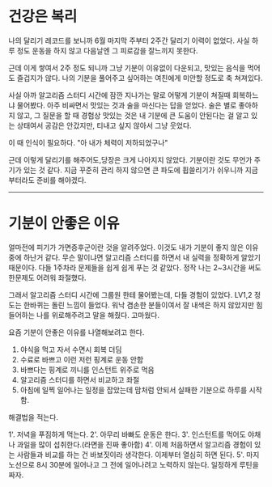 # 건강은 복리

 나의 달리기 레코드를 보니까 6월 마지막 주부터 2주간 달리기 이력이 없었다.
사실 하루 정도 운동을 하지 않고 다음날엔 그 피로감을 잘느끼지 못한다. 

근데 이게 쌓여서 2주 정도 되니까 그냥 기분이 이유없이 다운되고, 맛있는 음식을 먹어도 
즐겁지가 않다. 나의 기분을 풀어주고 싶어하는 여친에게 미안할 정도로 축 쳐져있다.

 사실 아까 알고리즘 스터디 시간에 잠깐 지나가는 말로 어떻게 기분이 쳐질때 회복하느냐 물어봤다.
아주 비싸면서 맛있는 것과 술을 마신다는 답을 얻었다. 술은 별로 좋아하지 않고, 
그 질문을 할 때 경험상 맛있는 것은 내 기분에 큰 도움이 안된다는 걸 알고 있는 상태여서 공감은 안갔지만, 
티내고 싶지 않아서 그냥 웃었다. 

이 때 인식이 필요하다. "아 내가 체력이 저하되었구나" 

근데 이렇게 달리기를 해주어도,당장은 크게 나아지지 않았다. 기분이란 것도 무언가 주기가 있는 것 같다.
지금 꾸준히 관리 하지 않으면 큰 파도에 휩쓸리기가 쉬우니까 지금부터라도 준비를 해야겠다. 

- - - -

# 기분이 안좋은 이유

얼마전에 피기가 가면증후군이란 것을 알려주었다. 
이것도 내가 기분이 좋지 않은 이유 중에 하난거 같다. 
무슨 말이냐면 알고리즘 스터디를 하면서 내 실력을 정확하게 알았기 때문이다. 
다들 1주차라 문제들을 쉽게 쉽게 푸는 것 같았다. 정작 나는 2~3시간을 써도 한문제도 어려워 좌절했다. 

그래서 알고리즘 스터디 시간에 그룹원 한테 물어봤는데, 다들 경험이 있었다. 
LV1,2 정도는 한바퀴는 돌린 느낌이 들었다.
워낙 겸손한 분들이여서 잘 내색은 하지 않았지만 힘들어하는 나를 위로해주려고 말을 해줬다. 고마웠다. 

요즘 기분이 안좋은 이유를 나열해보려고 한다. 

1. 야식을 먹고 자서 수면시 회복 더딤
2. 수료로 바쁘고 이런 저런 핑계로 운동 안함
3. 바쁘다는 핑계로 끼니를 인스턴트 위주로 먹음
4. 알고리즘 스터디를 하면서 비교하고 좌절
5. 아침에 일찍 일어나는 일정을 잡았는데 맘처럼 안되서 실패한 기분으로 하루를 시작함.

해결법을 적는다.

1'. 저녁을 푸짐하게 먹는다. 
2'. 아무리 바빠도 운동은 한다. 
3'. 인스턴트를 먹어도 야채나 과일을 많이 섭취한다.(라면을 진짜 좋아함)
4'. 이제 처음하면서 알고리즘 경험이 있는 사람들과 비교를 하는 건 바보짓이라 생각한다. 이제부터 열심히 하면 된다.
5'. 마지노선으로 8시 30분에 일어나고 그 전에 일어나려고 노력하지 않는다. 일정하게 루틴을 짜자.


